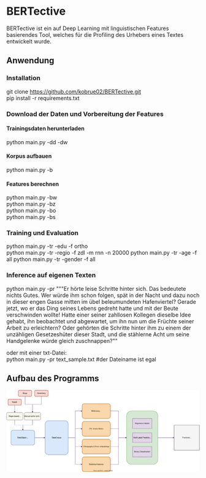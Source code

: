 # BERTective
BERTective ist ein auf Deep Learning mit linguistischen Features basierendes Tool, welches für die Profiling des Urhebers eines Textes entwickelt wurde.

## Anwendung
### Installation
git clone https://github.com/kobrue02/BERTective.git  
pip install -r requirements.txt  
### Download der Daten und Vorbereitung der Features
#### Trainingsdaten herunterladen
python main.py -dd -dw  
#### Korpus aufbauen
python main.py -b  
#### Features berechnen
python main.py -bw  
python main.py -bz  
python main.py -bo  
python main.py -bs  
### Training und Evaluation
python main.py -tr -edu -f ortho  
python main.py -tr -regio -f zdl -m rnn -n 20000
python main.py -tr -age -f all
python main.py -tr -gender -f all  
### Inference auf eigenen Texten
python main.py -pr """Er hörte leise Schritte hinter sich. Das bedeutete nichts Gutes. Wer würde ihm schon folgen, spät in der Nacht und dazu noch in dieser engen Gasse mitten im übel beleumundeten Hafenviertel? Gerade jetzt, wo er das Ding seines Lebens gedreht hatte und mit der Beute verschwinden wollte! Hatte einer seiner zahllosen Kollegen dieselbe Idee gehabt, ihn beobachtet und abgewartet, um ihn nun um die Früchte seiner Arbeit zu erleichtern? Oder gehörten die Schritte hinter ihm zu einem der unzähligen Gesetzeshüter dieser Stadt, und die stählerne Acht um seine Handgelenke würde gleich zuschnappen?""  
  
oder mit einer txt-Datei:  
python main.py -pr text_sample.txt   #der Dateiname ist egal
## Aufbau des Programms
![architecture](https://github.com/kobrue02/BERTective/blob/main/architecture.drawio.svg)
